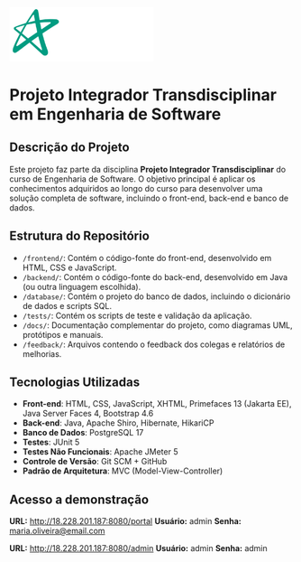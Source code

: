 <img src="https://github.com/jeanbezerra/pi-engenharia-software-unicid/blob/master/docs/imgs/unicid-logo.svg" alt="Logo da Empresa" width="256px" style="color: black;" />

# Projeto Integrador Transdisciplinar em Engenharia de Software

## Descrição do Projeto
Este projeto faz parte da disciplina **Projeto Integrador Transdisciplinar** do curso de Engenharia de Software. O objetivo principal é aplicar os conhecimentos adquiridos ao longo do curso para desenvolver uma solução completa de software, incluindo o front-end, back-end e banco de dados.

## Estrutura do Repositório

- `/frontend/`: Contém o código-fonte do front-end, desenvolvido em HTML, CSS e JavaScript.
- `/backend/`: Contém o código-fonte do back-end, desenvolvido em Java (ou outra linguagem escolhida).
- `/database/`: Contém o projeto do banco de dados, incluindo o dicionário de dados e scripts SQL.
- `/tests/`: Contém os scripts de teste e validação da aplicação.
- `/docs/`: Documentação complementar do projeto, como diagramas UML, protótipos e manuais.
- `/feedback/`: Arquivos contendo o feedback dos colegas e relatórios de melhorias.

## Tecnologias Utilizadas

- **Front-end**: HTML, CSS, JavaScript, XHTML, Primefaces 13 (Jakarta EE), Java Server Faces 4, Bootstrap 4.6
- **Back-end**: Java, Apache Shiro, Hibernate, HikariCP
- **Banco de Dados**: PostgreSQL 17
- **Testes**: JUnit 5
- **Testes Não Funcionais**: Apache JMeter 5
- **Controle de Versão**: Git SCM + GitHub
- **Padrão de Arquitetura**: MVC (Model-View-Controller)

## Acesso a demonstração

**URL:** http://18.228.201.187:8080/portal
**Usuário:** admin
**Senha:** maria.oliveira@email.com

**URL:** http://18.228.201.187:8080/admin
**Usuário:** admin
**Senha:** admin